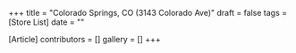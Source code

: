 +++
title = "Colorado Springs, CO (3143 Colorado Ave)"
draft = false
tags = [Store List]
date = ""

[Article]
contributors = []
gallery = []
+++